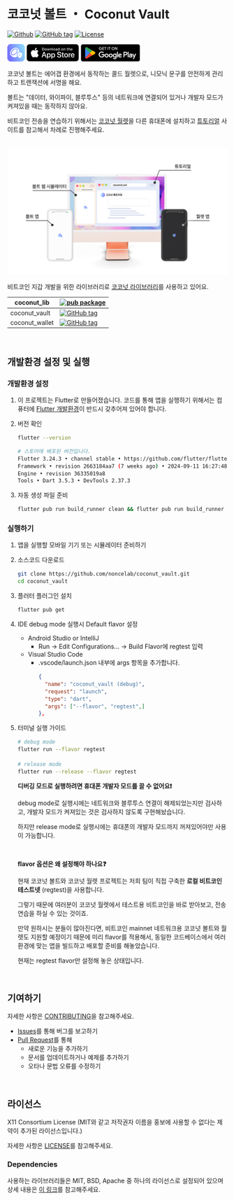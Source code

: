 # 코코넛 볼트 ・ Coconut Vault

[![Github](https://img.shields.io/badge/github-Noncelab-orange?logo=github&logoColor=white)](https://github.com/noncelab)
[![GitHub tag](https://img.shields.io/badge/dynamic/yaml.svg?url=https://raw.githubusercontent.com/noncelab/coconut_vault/main/pubspec.yaml&query=$.version&label=Version)](https://github.com/noncelab/coconut_vault)
[![License](https://img.shields.io/badge/License-X11-green.svg)](https://github.com/noncelab/coconut_vault/blob/main/LICENSE)

[![Coconut Wallet Logo](./assets/readme/vault_logo.png)]()
[![App Store Badge](./assets/readme/app-store-badge.png)](https://apps.apple.com/app/id6651839033)
[![Google Play Badge](./assets/readme/google-play-badge.png)](https://play.google.com/store/apps/details?id=onl.coconut.vault.regtest)

코코넛 볼트는 에어갭 환경에서 동작하는 콜드 월렛으로, 니모닉 문구를 안전하게 관리하고 트랜잭션에 서명을 해요. 

볼트는 "데이터, 와이파이, 블루투스" 등의 네트워크에 연결되어 있거나 개발자 모드가 켜져있을 때는 동작하지 않아요.

비트코인 전송을 연습하기 위해서는 [코코넛 월렛](https://github.com/noncelab/coconut_wallet)을 다른 휴대폰에 설치하고 [튜토리얼](https://noncelab.gitbook.io/coconut.onl) 사이트를 참고해서 차례로 진행해주세요.

<br/>

<img src="./assets/readme/coconut_universe.webp" width="600"/>

<br/>

비트코인 지갑 개발을 위한 라이브러리로 [코코넛 라이브러리](https://pub.dartlang.org/packages/coconut_lib)를 사용하고 있어요.

| coconut_lib         | [![pub package](https://img.shields.io/pub/v/coconut_lib.svg?label=coconut_lib&color=blue)](https://pub.dartlang.org/packages/coconut_lib)                 |
| ---------------- | ------------------------------------------------------------------------------------------------------------------------------------------------- |
| coconut_vault | [![GitHub tag](https://img.shields.io/badge/dynamic/yaml.svg?url=https://raw.githubusercontent.com/noncelab/coconut_vault/main/pubspec.yaml&query=$.version&label=coconut_vault)](https://github.com/noncelab/coconut_vault) |
| coconut_wallet | [![GitHub tag](https://img.shields.io/badge/dynamic/yaml.svg?url=https://raw.githubusercontent.com/noncelab/coconut_wallet/main/pubspec.yaml&query=$.version&label=coconut_wallet)](https://github.com/noncelab/coconut_wallet) |

<br/>

## 개발환경 설정 및 실행

### 개발환경 설정

1. 이 프로젝트는 Flutter로 만들어졌습니다.
코드를 통해 앱을 실행하기 위해서는 컴퓨터에 [Flutter 개발환경](https://docs.flutter.dev/get-started/install)이 반드시 갖추어져 있어야 합니다.

2. 버전 확인
    ```bash
    flutter --version
    ```

    ```bash
    # 스토어에 배포된 버전입니다.
    Flutter 3.24.3 • channel stable • https://github.com/flutter/flutter.git
    Framework • revision 2663184aa7 (7 weeks ago) • 2024-09-11 16:27:48 -0500
    Engine • revision 36335019a8
    Tools • Dart 3.5.3 • DevTools 2.37.3

3. 자동 생성 파일 준비

   ```bash
   flutter pub run build_runner clean && flutter pub run build_runner build --delete-conflicting-outputs && flutter pub run slang
   ```

### 실행하기

1. 앱을 실행할 모바일 기기 또는 시뮬레이터 준비하기

2. 소스코드 다운로드
   ```bash
   git clone https://github.com/noncelab/coconut_vault.git
   cd coconut_vault
   ```

3. 플러터 플러그인 설치
   ```bash
   flutter pub get
   ```

4. IDE debug mode 실행시 Default flavor 설정
    * Android Studio or IntelliJ 
        *  Run -> Edit Configurations... -> Build Flavor에 regtest 입력
    * Visual Studio Code
        * .vscode/launch.json 내부에 args 항목을 추가합니다.
          ```json
          {
            "name": "coconut_vault (debug)",
            "request": "launch",
            "type": "dart",
            "args": ["--flavor", "regtest",]
          },
          ```

5. 터미널 실행 가이드
    ```bash
    # debug mode
    flutter run --flavor regtest

    # release mode
    flutter run --release --flavor regtest
    ```

    **디버깅 모드로 실행하려면 휴대폰 개발자 모드를 끌 수 없어요❗**

    debug mode로 실행시에는 네트워크와 블루투스 연결이 해제되었는지만 검사하고, 개발자 모드가 켜져있는 것은 검사하지 않도록 구현해놨습니다. 

    하지만 release mode로 실행시에는 휴대폰의 개발자 모드까지 꺼져있어야만 사용이 가능합니다.

    <br />

    **flavor 옵션은 왜 설정해야 하나요❓**
          
    현재 코코넛 볼트와 코코넛 월렛 프로젝트는 저희 팀이 직접 구축한 **로컬 비트코인 테스트넷** (regtest)을 사용합니다. 

    그렇기 때문에 여러분이 코코넛 월렛에서 테스트용 비트코인을 바로 받아보고, 전송 연습을 하실 수 있는 것이죠.

    만약 원하시는 분들이 많아진다면, 비트코인 mainnet 네트워크용 코코넛 볼트와 월렛도 지원할 예정이기 때문에 미리 flavor를 적용해서, 동일한 코드베이스에서 여러 환경에 맞는 앱을 빌드하고 배포할 준비를 해놓았습니다.
          
    현재는 regtest flavor만 설정해 놓은 상태입니다.

<br/>

## 기여하기

자세한 사항은 [CONTRIBUTING](https://github.com/noncelab/coconut_vault/blob/main/CONTRIBUTING.md)을 참고해주세요.

* [Issues](https://github.com/noncelab/coconut_vault/issues)를 통해 버그를 보고하기
* [Pull Request](https://github.com/noncelab/coconut_vault/pulls)를 통해
    * 새로운 기능을 추가하기
    * 문서를 업데이트하거나 예제를 추가하기
    * 오타나 문법 오류를 수정하기

<br/>

## 라이선스
X11 Consortium License (MIT와 같고 저작권자 이름을 홍보에 사용할 수 없다는 제약이 추가된 라이선스입니다.)

자세한 사항은 [LICENSE](https://github.com/noncelab/coconut_vault/blob/main/LICENSE)를 참고해주세요.

### Dependencies
사용하는 라이브러리들은 MIT, BSD, Apache 중 하나의 라이선스로 설정되어 있으며 상세 내용은 [이 링크](https://github.com/noncelab/coconut_vault/blob/main/lib/oss_licenses.dart)를 참고해주세요.